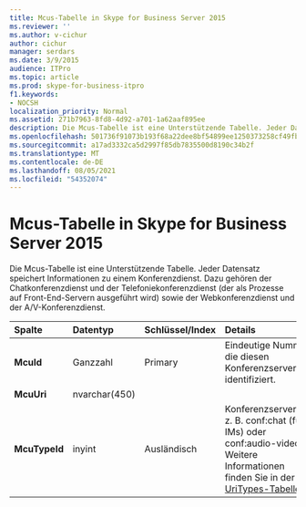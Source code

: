 ```yaml
---
title: Mcus-Tabelle in Skype for Business Server 2015
ms.reviewer: ''
ms.author: v-cichur
author: cichur
manager: serdars
ms.date: 3/9/2015
audience: ITPro
ms.topic: article
ms.prod: skype-for-business-itpro
f1.keywords:
- NOCSH
localization_priority: Normal
ms.assetid: 271b7963-8fd8-4d92-a701-1a62aaf895ee
description: Die Mcus-Tabelle ist eine Unterstützende Tabelle. Jeder Datensatz speichert Informationen zu einem Konferenzdienst. Dazu gehören der Chatkonferenzdienst und der Telefoniekonferenzdienst (der als Prozesse auf Front-End-Servern ausgeführt wird) sowie der Webkonferenzdienst und der A/V-Konferenzdienst.
ms.openlocfilehash: 501736f91073b193f68a22dee8bf54899ee1250373258cf49fb19ed02af5c5e1
ms.sourcegitcommit: a17ad3332ca5d2997f85db7835500d8190c34b2f
ms.translationtype: MT
ms.contentlocale: de-DE
ms.lasthandoff: 08/05/2021
ms.locfileid: "54352074"
---
```

# <a name="mcus-table-in-skype-for-business-server-2015"></a>Mcus-Tabelle in Skype for Business Server 2015
 
Die Mcus-Tabelle ist eine Unterstützende Tabelle. Jeder Datensatz speichert Informationen zu einem Konferenzdienst. Dazu gehören der Chatkonferenzdienst und der Telefoniekonferenzdienst (der als Prozesse auf Front-End-Servern ausgeführt wird) sowie der Webkonferenzdienst und der A/V-Konferenzdienst. 
  
|**Spalte**|**Datentyp**|**Schlüssel/Index**|**Details**|
|:-----|:-----|:-----|:-----|
|**McuId** <br/> |Ganzzahl  <br/> |Primary  <br/> |Eindeutige Nummer, die diesen Konferenzserver identifiziert.  <br/> |
|**McuUri** <br/> |nvarchar(450)  <br/> | <br/> | <br/> |
|**McuTypeId** <br/> |inyint  <br/> | Ausländisch <br/> |Konferenzservertyp, z. B. conf:chat (für IMs) oder conf:audio-video. Weitere Informationen finden Sie in der [UriTypes-Tabelle.](uritypes.md) <br/> |
   

